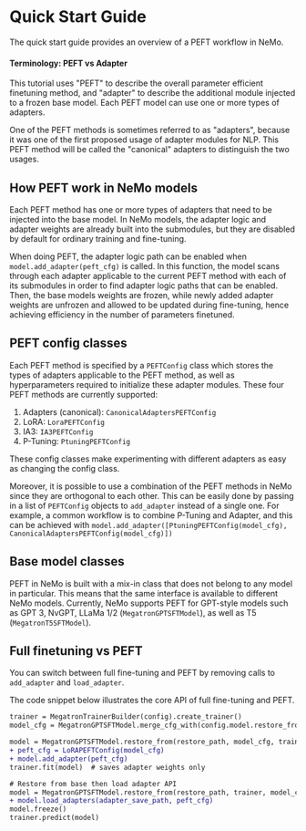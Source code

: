# Quick Start Guide

The quick start guide provides an overview of a PEFT workflow in NeMo. 

#### Terminology: PEFT vs Adapter
This tutorial uses "PEFT" to describe the overall parameter efficient finetuning method, and "adapter"
to describe the additional module injected to a frozen base model. Each PEFT model can use one or more types of adapters.

One of the PEFT methods is sometimes referred to as "adapters", 
because it was one of the first proposed usage of adapter modules for NLP. 
This PEFT method will be called the "canonical" adapters to distinguish the two usages. 


## How PEFT work in NeMo models 
Each PEFT method has one or more types of adapters that need to be injected into the base model. 
In NeMo models, the adapter logic and adapter weights are already built into the submodules, 
but they are disabled by default for ordinary training and fine-tuning. 

When doing PEFT, the adapter logic path can be enabled when `model.add_adapter(peft_cfg)` is called.
In this function, the model scans through each adapter applicable to the current 
PEFT method with each of its submodules in order to find adapter logic paths that can be enabled. 
Then, the base models weights are frozen, while newly added adapter weights are unfrozen and allowed to be updated 
during fine-tuning, hence achieving efficiency in the number of parameters finetuned.


## PEFT config classes 
Each PEFT method is specified by a `PEFTConfig` class which stores the types of adapters applicable to the PEFT method,
as well as hyperparameters required to initialize these adapter modules. These four PEFT methods are currently supported:
1. Adapters (canonical): `CanonicalAdaptersPEFTConfig`
2. LoRA: `LoraPEFTConfig`
3. IA3: `IA3PEFTConfig`
4. P-Tuning: `PtuningPEFTConfig`

These config classes make experimenting with different adapters as easy as changing the config class.

Moreover, it is possible to use a combination of the PEFT methods in NeMo since they are orthogonal to each other. 
This can be easily done by passing in a list of 
`PEFTConfig` objects to `add_adapter` instead of a single one. 
For example, a common workflow is to combine P-Tuning and Adapter, and this can be achieved with 
`model.add_adapter([PtuningPEFTConfig(model_cfg), CanonicalAdaptersPEFTConfig(model_cfg)])`


## Base model classes
PEFT in NeMo is built with a mix-in class that does not belong to any model in particular. This means that the same 
interface is available to different NeMo models. Currently, NeMo supports PEFT for GPT-style models such as GPT 3, 
NvGPT, LLaMa 1/2 (`MegatronGPTSFTModel`), as well as
T5 (`MegatronT5SFTModel`).



## Full finetuning vs PEFT
You can switch between full fine-tuning and PEFT by removing calls to `add_adapter` and `load_adapter`. 

The code snippet below illustrates the core API of full fine-tuning and PEFT.

```diff
trainer = MegatronTrainerBuilder(config).create_trainer()
model_cfg = MegatronGPTSFTModel.merge_cfg_with(config.model.restore_from_path, config)

model = MegatronGPTSFTModel.restore_from(restore_path, model_cfg, trainer) # restore from pretrained ckpt
+ peft_cfg = LoRAPEFTConfig(model_cfg)
+ model.add_adapter(peft_cfg) 
trainer.fit(model)  # saves adapter weights only

# Restore from base then load adapter API 
model = MegatronGPTSFTModel.restore_from(restore_path, trainer, model_cfg)
+ model.load_adapters(adapter_save_path, peft_cfg)
model.freeze()
trainer.predict(model)
```

